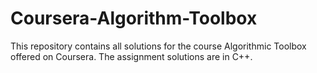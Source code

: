 # Coursera-Algorithm-Toolbox
This repository contains all solutions for the course Algorithmic Toolbox offered on Coursera. The assignment solutions are in C++.

